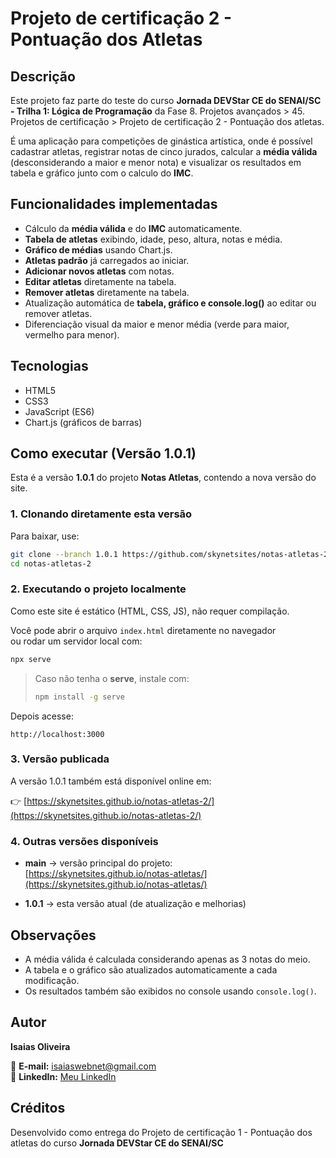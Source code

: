 # Projeto de certificação 2 - Pontuação dos Atletas

## Descrição
Este projeto faz parte do teste do curso **Jornada DEVStar CE do SENAI/SC - Trilha 1: Lógica de Programação** da Fase 8. Projetos avançados > 45. Projetos de certificação > Projeto de certificação 2 - Pontuação dos atletas.

É uma aplicação para competições de ginástica artística, onde é possível cadastrar atletas, registrar notas de cinco jurados, calcular a **média válida** (desconsiderando a maior e menor nota) e visualizar os resultados em tabela e gráfico junto com o calculo do **IMC**.

## Funcionalidades implementadas
- Cálculo da **média válida** e do **IMC** automaticamente.
- **Tabela de atletas** exibindo, idade, peso, altura, notas e média.
- **Gráfico de médias** usando Chart.js.
- **Atletas padrão** já carregados ao iniciar.
- **Adicionar novos atletas** com notas.
- **Editar atletas** diretamente na tabela.
- **Remover atletas** diretamente na tabela.
- Atualização automática de **tabela, gráfico e console.log()** ao editar ou remover atletas.
- Diferenciação visual da maior e menor média (verde para maior, vermelho para menor).

## Tecnologias
- HTML5
- CSS3
- JavaScript (ES6)
- Chart.js (gráficos de barras)

## Como executar (Versão 1.0.1)

Esta é a versão **1.0.1** do projeto **Notas Atletas**, contendo a nova versão do site.

### 1. Clonando diretamente esta versão
Para baixar, use:

```bash
git clone --branch 1.0.1 https://github.com/skynetsites/notas-atletas-2.git
cd notas-atletas-2
```

### 2. Executando o projeto localmente
Como este site é estático (HTML, CSS, JS), não requer compilação.

Você pode abrir o arquivo `index.html` diretamente no navegador  
ou rodar um servidor local com:

```bash
npx serve
```

> Caso não tenha o **serve**, instale com:
> ```bash
> npm install -g serve
> ```

Depois acesse:
```
http://localhost:3000
```

### 3. Versão publicada
A versão 1.0.1 também está disponível online em:

👉 [https://skynetsites.github.io/notas-atletas-2/](https://skynetsites.github.io/notas-atletas-2/)


### 4. Outras versões disponíveis
- **main** → versão principal do projeto:  
  [https://skynetsites.github.io/notas-atletas/](https://skynetsites.github.io/notas-atletas/)

- **1.0.1** → esta versão atual (de atualização e melhorias)

## Observações
- A média válida é calculada considerando apenas as 3 notas do meio.
- A tabela e o gráfico são atualizados automaticamente a cada modificação.
- Os resultados também são exibidos no console usando `console.log()`.

## Autor
**Isaias Oliveira**

📧 **E-mail:** [isaiaswebnet@gmail.com](mailto:isaiaswebnet@gmail.com)  
💼 **LinkedIn:** [Meu LinkedIn](https://www.linkedin.com/in/skynetsites/)

## Créditos
Desenvolvido como entrega do Projeto de certificação 1 - Pontuação dos atletas do curso **Jornada DEVStar CE do SENAI/SC**